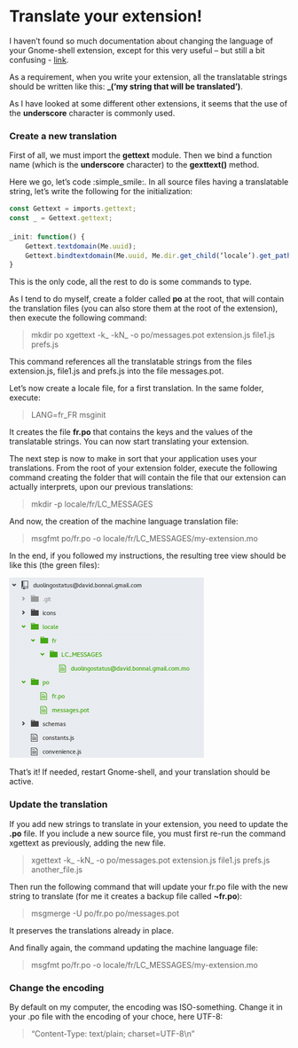 # Translate your extension!

I haven’t found so much documentation about changing the language of your Gnome-shell extension, except for this very useful – but still a bit confusing - [link](https://wiki.gnome.org/Projects/GnomeShell/Extensions/FAQ/CreatingExtensions).

As a requirement, when you write your extension, all the translatable strings should be written like this: **_(‘my string that will be translated’)**.

As I have looked at some different other extensions, it seems that the use of the **underscore** character is commonly used.

### Create a new translation

First of all, we must import the **gettext** module. Then we bind a function name (which is the **underscore** character) to the **gexttext()** method.

Here we go, let’s code  :simple_smile:. In all source files having a translatable string, let’s write the following for the initialization:

```javascript
const Gettext = imports.gettext;
const _ = Gettext.gettext;

_init: function() {
    Gettext.textdomain(Me.uuid);
    Gettext.bindtextdomain(Me.uuid, Me.dir.get_child(‘locale’).get_path());
}
```

This is the only code, all the rest to do is some commands to type.

As I tend to do myself, create a folder called **po** at the root, that will contain the translation files (you can also store them at the root of the extension), then execute the following command:

> mkdir po
> xgettext -k_ -kN_ -o po/messages.pot extension.js file1.js prefs.js

This command references all the translatable strings from the files extension.js, file1.js and prefs.js into the file messages.pot.

Let’s now create a locale file, for a first translation. In the same folder, execute:
> LANG=fr_FR msginit

It creates the file **fr.po** that contains the keys and the values of the translatable strings. You can now start translating your extension.

The next step is now to make in sort that your application uses your translations. From the root of your extension folder, execute the following command creating the folder that will contain the file that our extension can actually interprets, upon our previous translations:
> mkdir -p locale/fr/LC_MESSAGES

And now, the creation of the machine language translation file:
> msgfmt po/fr.po -o locale/fr/LC_MESSAGES/my-extension.mo

In the end, if you followed my instructions, the resulting tree view should be like this (the green files):

![File tree view](img/treeview.png)

That’s it! If needed, restart Gnome-shell, and your translation should be active.

### Update the translation

If you add new strings to translate in your extension, you need to update the **.po** file. If you include a new source file, you must first re-run the command xgettext as previously, adding the new file.
> xgettext -k_ -kN_ -o po/messages.pot extension.js file1.js prefs.js another_file.js

Then run the following command that will update your fr.po file with the new string to translate (for me it creates a backup file called **~fr.po**):
> msgmerge -U po/fr.po po/messages.pot

It preserves the translations already in place.

And finally again, the command updating the machine language file:
> msgfmt po/fr.po -o locale/fr/LC_MESSAGES/my-extension.mo

### Change the encoding

By default on my computer, the encoding was ISO-something. Change it in your .po file with the encoding of your choce, here UTF-8:
> “Content-Type: text/plain; charset=UTF-8\n”